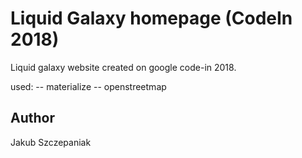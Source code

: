 # Liquid Galaxy homepage (CodeIn 2018)
Liquid galaxy website created on google code-in 2018.

used:
 -- materialize
 -- openstreetmap

## Author
 Jakub Szczepaniak﻿
